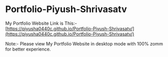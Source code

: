 # Portfolio-Piyush-Shrivasatv
My Portfolio Website Link is This:-
[https://piyusha0440c.github.io/Portfolio-Piyush-Shrivasatv/](https://piyusha0440c.github.io/Portfolio-Piyush-Shrivasatv/)

Note:- Please view My Portfolio Website in desktop mode with 100% zomm for better experience.
